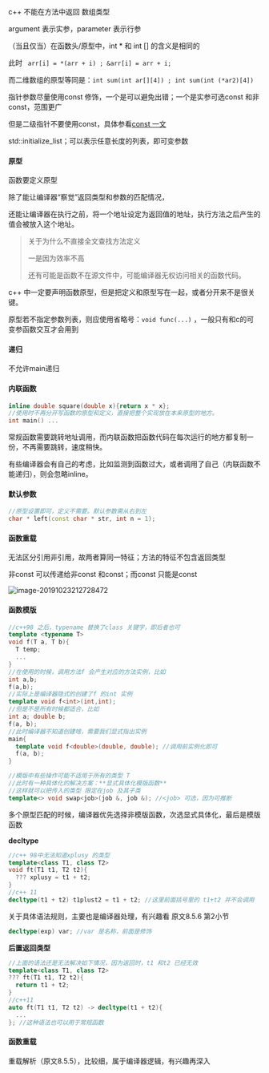 c++ 不能在方法中返回 数组类型  



argument 表示实参，parameter 表示行参



（当且仅当）在函数头/原型中，int * 和 int [] 的含义是相同的

此时 ` arr[i] = *(arr + i) ; &arr[i] = arr + i;`

而二维数组的原型等同是：`int sum(int ar[][4]) ; int sum(int (*ar2)[4])`



指针参数尽量使用const 修饰，一个是可以避免出错；一个是实参可选const 和非const，范围更广

但是二级指针不要使用const，具体参看[const 一文]()



std::initialize_list；可以表示任意长度的列表，即可变参数

#### 原型

函数要定义原型

除了能让编译器“察觉”返回类型和参数的匹配情况，

还能让编译器在执行之前，将一个地址设定为返回值的地址，执行方法之后产生的值会被放入这个地址。

> 关于为什么不直接全文查找方法定义
>
> 一是因为效率不高
>
> 还有可能是函数不在源文件中，可能编译器无权访问相关的函数代码。



c++ 中一定要声明函数原型，但是把定义和原型写在一起，或者分开来不是很关键。

原型若不指定参数列表，则应使用省略号：`void func(...)` ，一般只有和c的可变参函数交互才会用到

#### 递归

不允许main递归

#### 内联函数

```c++
inline double square(double x){return x * x};
//使用时不再分开写函数的原型和定义，直接把整个实现放在本来原型的地方。
int main() ...
```

常规函数需要跳转地址调用，而内联函数把函数代码在每次运行的地方都复制一份，不再需要跳转，速度稍快。

有些编译器会有自己的考虑，比如监测到函数过大，或者调用了自己（内联函数不能递归），则会忽略inline。

#### 默认参数

```c++
//原型设置即可，定义不需要。默认参数需从右到左
char * left(const char * str, int n = 1);
```

#### 函数重载

无法区分引用非引用，故两者算同一特征；方法的特征不包含返回类型

非const 可以传递给非const 和const；而const 只能是const

![image-20191023212728472](image-20191023212728472.png)

#### 函数模版

```c++
//c++98 之后，typename 替换了class 关键字，即后者也可
template <typename T>
void f(T a, T b){
  T temp;
  ...
}
//在使用的时候，调用方法f 会产生对应的方法实例，比如
int a,b;
f(a,b);
//实际上是编译器隐式的创建了f 的int 实例
template void f<int>(int,int);
//但是不是所有时候都适合，比如
int a; double b;
f(a, b);
//此时编译器不知道创建啥，需要我们显式指出实例
main{
  template void f<double>(double, double); //调用前实例化即可
  f(a, b);
}

//模版中有些操作可能不适用于所有的类型 T
//此时有一种具体化的解决方案：**显式具体化模版函数**
//这样就可以把传入的类型 限定在job 及其子类
template<> void swap<job>(job &, job &); //<job> 可选，因为可推断
```

多个原型匹配的时候，编译器优先选择非模版函数，次选显式具体化，最后是模版函数

**decltype**

```c++
//c++ 98中无法知道xplusy 的类型
template<class T1, class T2>
void ft(T1 t1, T2 t2){
  ??? xplusy = t1 + t2;
}
//c++ 11
decltype(t1 + t2) t1plust2 = t1 + t2; //这里前面括号里的 t1+t2 并不会调用
```

关于具体语法规则，主要也是编译器处理，有兴趣看 原文8.5.6 第2小节

```c++
decltype(exp) var; //var 是名称，前面是修饰
```

**后置返回类型**

```c++
//上面的语法还是无法解决如下情况，因为返回时，t1 和t2 已经无效
template<class T1, class T2>
??? ft(T1 t1, T2 t2){
  return t1 + t2;
}
//c++11
auto ft(T1 t1, T2 t2) -> decltype(t1 + t2){
  ...
}; //这种语法也可以用于常规函数
```

#### 函数重载

重载解析（原文8.5.5），比较细，属于编译器逻辑，有兴趣再深入